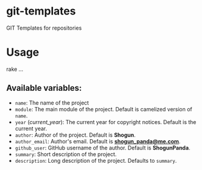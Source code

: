 # git-templates

GIT Templates for repositories

# Usage

rake ...

## Available variables:

* `name`: The name of the project
* `module`: The main module of the project. Default is camelized version of `name`.
* `year` (*current_year*): The current year for copyright notices. Default is the current year.
* `author`: Author of the project. Default is **Shogun**.
* `author_email`: Author's email. Default is **shogun_panda@me.com**.
* `github_user`: GitHub username of the author. Default is **ShogunPanda**.
* `summary`: Short description of the project.
* `description`: Long description of the project. Defaults to `summary`.